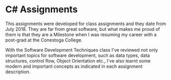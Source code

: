 # C# Assignments

This assignments were developed for class assignments and they date from July 2018. They are far from great software, but what makes me proud of them is that they are a Milestone when I was resuming my career with a post-grad at the Conestoga College.

With the Software Development Techniques class I've reviewed not only important topics for software development, such as data types, data structures, control flow, Object Orientation etc., I've also learnt some modern and important concepts as indicated in each assignment description.
